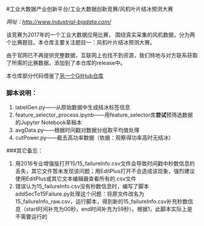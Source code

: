 #工业大数据产业创新平台/工业大数据创新竞赛/风机叶片结冰预测大赛

*网址：http://www.industrial-bigdata.com/*

该竞赛为2017年的一个工业大数据应用比赛， 围绕真实采集的风机数据，分为两个比赛题目。本仓库主要关注题目一：风机叶片结冰预测大赛。

由于官网已不再提供完整数据，互联网上也找不到资源，我们特地与对方联系获取了所需的比赛数据，添加到了本仓库的release中。

本仓库部分代码借鉴了[另一个GitHub仓库](https://github.com/BreezeDoo/Industrial_big_data_contest)

### 脚本说明：

1. labelGen.py——从原始数据中生成结冰标签信息
2. feature_selector_process.ipynb——用feature_selector库**尝试**预筛选数据的Jupyter Notebook草稿本
3. avgData.py——根据时间戳对数据分组取平均值处理
4. cutPower.py——截去高功率数据（依据：观察得功率高时无结冰）

###其它备忘：

1. 用2016专业增强版打开15/15_failureInfo.csv文件会导致时间戳中秒数信息的丢失，其它文件暂未发现该问题；用EditPlus打开不会造成该现象，强烈建议使用EditPlus或其它文本编辑器查看所有的.csv文件
2. 错误认为15_failureInfo.csv没有秒数信息时，编写了脚本addSecTo15Failure.py处理这个问题：将原文件改名为15_failureInfo_raw.csv，运行脚本，得到新的15_failureInfo.csv补充秒数信息（start时间补充为00秒，end时间补充为59秒）。根据1，此脚本实际上是不需要运行的